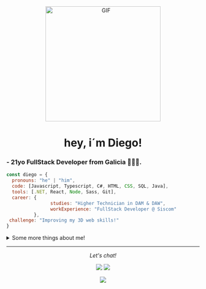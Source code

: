 <div align="center">
  <img style="margin-top: -100px!important height="200" width="300" alt="GIF" align="center" src="https://media.giphy.com/media/bcKmIWkUMCjVm/giphy.gif">
  <h1>hey, i´m Diego!</h1>
</div>

### - 21yo FullStack Developer from Galicia 🤍💙🤍.

```javascript
const diego = {
  pronouns: "he" | "him",
  code: [Javascript, Typescript, C#, HTML, CSS, SQL, Java],
  tools: [.NET, React, Node, Sass, Git],
  career: { 
                studies: "Higher Technician in DAM & DAW",
                workExperience: "FullStack Developer @ Siscom"
          },
 challenge: "Improving my 3D web skills!"
}
```

<details>
  <summary>Some more things about me!</summary>
  
  ### - Career : 
  - ✨ Higher Technician in **[DAM](https://www.todofp.es/dam/jcr:7655e32d-08a3-47a7-a479-ddb6f032c63e/n-tsdesarrolloaplicacionesmultiplataformaen-pdf.pdf)** & **[DAW](https://www.todofp.es/dam/jcr:7c3d42db-83bf-4abb-9d81-cd4f41fe1a1a/n-tsdesarrolloaplicacionesweben-pdf.pdf)**
  - ✨ Working as a fullstack developer over at **[Siscom](https://siscom.es/)**
  
  ### - Learning rn :
  - ✨ How to work with 3D elements in web (ThreeJS)
  - ✨ JavaScript frameworks (React)

  ### - Hobbies : 
  - ✨ Gaming Addict
  - ✨ Reading manga
  - ✨ Playing the guitar
  - ✨ Going to the gym!

</details>

<hr>
<p align="center">
  <i>Let's chat!</i>

  <p align="center">
    <a href="https://www.linkedin.com/in/diesouto/" alt="Linkedin"><img src="https://raw.githubusercontent.com/jayehernandez/jayehernandez/3f5402efef9a0ae89211a6e04609558e862ca616/readme/linkedin-fill.svg"></a>
    <a href="mailto:diegosouto2000@gmail.com" alt="Contact me"><img src="https://raw.githubusercontent.com/jayehernandez/jayehernandez/3f5402efef9a0ae89211a6e04609558e862ca616/readme/mail-fill.svg"></a>
  </p>

  <p align="center">
    <a href="https://visitor-badge.glitch.me/">
      <img align="center" src="https://page-views.glitch.me/badge?page_id=diesouto.diesouto">
    </a>
  </p>
</p>

